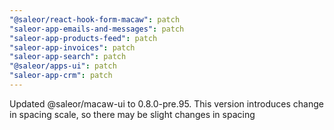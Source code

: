 ```yaml
---
"@saleor/react-hook-form-macaw": patch
"saleor-app-emails-and-messages": patch
"saleor-app-products-feed": patch
"saleor-app-invoices": patch
"saleor-app-search": patch
"@saleor/apps-ui": patch
"saleor-app-crm": patch
---
```


Updated @saleor/macaw-ui to 0.8.0-pre.95. This version introduces change in spacing scale, so there may be slight changes in spacing
